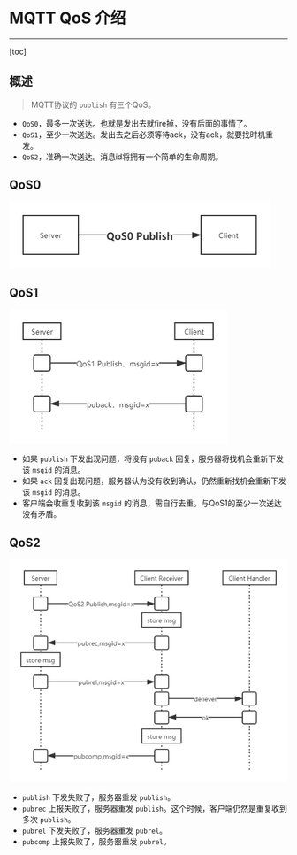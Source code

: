 # MQTT QoS 介绍

---

[toc]

## 概述

> MQTT协议的 `publish` 有三个QoS。

- `QoS0`，最多一次送达。也就是发出去就fire掉，没有后面的事情了。
- `QoS1`，至少一次送达。发出去之后必须等待ack，没有ack，就要找时机重发。
- `QoS2`，准确一次送达。消息id将拥有一个简单的生命周期。

## QoS0

![QoS0](../../md/mqtt/QoS0.png)

## QoS1

![QoS1](../../md/mqtt/QoS1.png)

- 如果 `publish` 下发出现问题，将没有 `puback` 回复，服务器将找机会重新下发该 `msgid` 的消息。
- 如果 `ack` 回复出现问题，服务器认为没有收到确认，仍然重新找机会重新下发该 `msgid` 的消息。
- 客户端会收重复收到该 `msgid` 的消息，需自行去重。与QoS1的至少一次送达没有矛盾。

## QoS2

![QoS2](../../md/mqtt/QoS2.png)

- `publish` 下发失败了，服务器重发 `publish`。
- `pubrec` 上报失败了，服务器重发 `publish`。这个时候，客户端仍然是重复收到多次 `publish`。
- `pubrel` 下发失败了，服务器重发 `pubrel`。
- `pubcomp` 上报失败了，服务器重发 `pubrel`。
